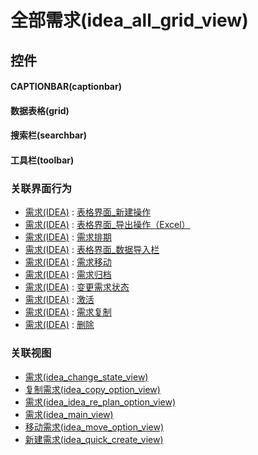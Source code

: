 # 全部需求(idea_all_grid_view)  <!-- {docsify-ignore-all} -->


<el-skeleton style="width:60%">
	<template #template>
		<div style="padding-bottom: 5px;">
			<div style="height:40px;display: flex;align-items: center;justify-content: space-between;">
				<el-tooltip content="页面标题">
					<el-skeleton-item variant="text" style="height:40px;"></el-skeleton-item>
				</el-tooltip>
				<el-tooltip content="搜索栏">
				    <el-skeleton-item variant="text" style="margin-left: 10px;height:40px;width:300px;"></el-skeleton-item>
				</el-tooltip>
				<el-skeleton style="width:250px;">
					<template #template>
						<el-tooltip content="工具栏">
							<div style="display: flex;align-items: center;justify-content:end">
								<el-skeleton-item variant="text" style="margin-left: 10px;height:40px;width:80px"></el-skeleton-item>
								<el-skeleton-item variant="text" style="margin-left: 10px;height:40px;width:80px"></el-skeleton-item>
								<el-skeleton-item variant="text" style="margin-left: 10px;height:40px;width:80px"></el-skeleton-item>
							</div>
						</el-tooltip>
					</template>
				</el-skeleton>
			</div>
		</div>
		<el-tooltip content="数据表格">
			<el-skeleton-item variant="p" style="height:300px"></el-skeleton-item>
		</el-tooltip>
	</template>
</el-skeleton>


## 控件
#### CAPTIONBAR(captionbar)

#### 数据表格(grid)

#### 搜索栏(searchbar)

#### 工具栏(toolbar)



### 关联界面行为
  * [需求(IDEA)](module/ProdMgmt/idea) : [表格界面_新建操作](module/ProdMgmt/idea#界面行为)
  * [需求(IDEA)](module/ProdMgmt/idea) : [表格界面_导出操作（Excel）](module/ProdMgmt/idea#界面行为)
  * [需求(IDEA)](module/ProdMgmt/idea) : [需求排期](module/ProdMgmt/idea#界面行为)
  * [需求(IDEA)](module/ProdMgmt/idea) : [表格界面_数据导入栏](module/ProdMgmt/idea#界面行为)
  * [需求(IDEA)](module/ProdMgmt/idea) : [需求移动](module/ProdMgmt/idea#界面行为)
  * [需求(IDEA)](module/ProdMgmt/idea) : [需求归档](module/ProdMgmt/idea#界面行为)
  * [需求(IDEA)](module/ProdMgmt/idea) : [变更需求状态](module/ProdMgmt/idea#界面行为)
  * [需求(IDEA)](module/ProdMgmt/idea) : [激活](module/ProdMgmt/idea#界面行为)
  * [需求(IDEA)](module/ProdMgmt/idea) : [需求复制](module/ProdMgmt/idea#界面行为)
  * [需求(IDEA)](module/ProdMgmt/idea) : [删除](module/ProdMgmt/idea#界面行为)

### 关联视图
  * [需求(idea_change_state_view)](app/view/idea_change_state_view)
  * [复制需求(idea_copy_option_view)](app/view/idea_copy_option_view)
  * [需求(idea_idea_re_plan_option_view)](app/view/idea_idea_re_plan_option_view)
  * [需求(idea_main_view)](app/view/idea_main_view)
  * [移动需求(idea_move_option_view)](app/view/idea_move_option_view)
  * [新建需求(idea_quick_create_view)](app/view/idea_quick_create_view)

<script>
 const { createApp } = Vue
  createApp({
    data() {
      return {

      }
    }
  }).use(ElementPlus).mount('#app')
</script>
